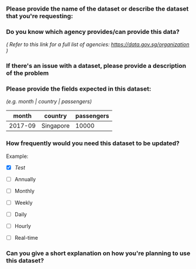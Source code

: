 ### Please provide the name of the dataset or describe the dataset that you're requesting:


### Do you know which agency provides/can provide this data?
*( Refer to this link for a full list of agencies: https://data.gov.sg/organization )*


### If there's an issue with a dataset, please provide a description of the problem


### Please provide the fields expected in this dataset:
*(e.g. month | country | passengers)*

month | country | passengers
------|---------|-------------
2017-09|Singapore|10000



### How frequently would you need this dataset to be updated?
Example: 
- [X] *Test*

- [ ] Annually
- [ ] Monthly
- [ ] Weekly
- [ ] Daily
- [ ] Hourly
- [ ] Real-time

### Can you give a short explanation on how you're planning to use this dataset?
